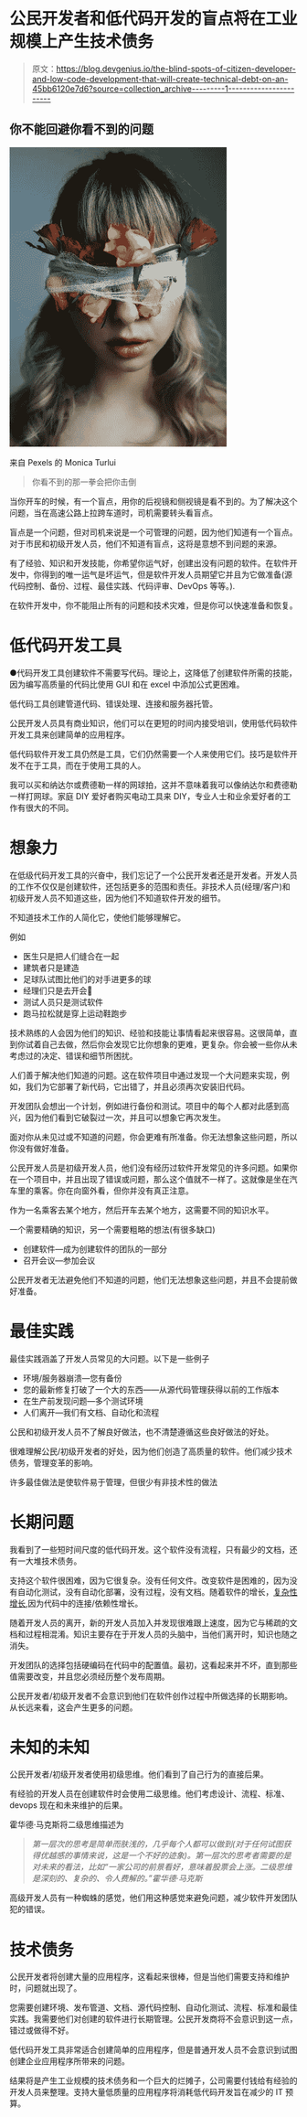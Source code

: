 # 公民开发者和低代码开发的盲点将在工业规模上产生技术债务

> 原文：<https://blog.devgenius.io/the-blind-spots-of-citizen-developer-and-low-code-development-that-will-create-technical-debt-on-an-45bb6120e7d6?source=collection_archive---------1----------------------->

## 你不能回避你看不到的问题

![](img/67a936e02a9ff83c732ded0039730620.png)

来自 Pexels 的 Monica Turlui

> 你看不到的那一拳会把你击倒

当你开车的时候，有一个盲点，用你的后视镜和侧视镜是看不到的。为了解决这个问题，当在高速公路上拉跨车道时，司机需要转头看盲点。

盲点是一个问题，但对司机来说是一个可管理的问题，因为他们知道有一个盲点。对于市民和初级开发人员，他们不知道有盲点，这将是意想不到问题的来源。

有了经验、知识和开发技能，你希望你运气好，创建出没有问题的软件。在软件开发中，你得到的唯一运气是坏运气，但是软件开发人员期望它并且为它做准备(源代码控制、备份、过程、最佳实践、代码评审、DevOps 等等。).

在软件开发中，你不能阻止所有的问题和技术灾难，但是你可以快速准备和恢复。

# **低代码开发工具**

●代码开发工具创建软件不需要写代码。理论上，这降低了创建软件所需的技能，因为编写高质量的代码比使用 GUI 和在 excel 中添加公式更困难。

低代码工具创建管道代码、错误处理、连接和服务器托管。

公民开发人员具有商业知识，他们可以在更短的时间内接受培训，使用低代码软件开发工具来创建简单的应用程序。

低代码软件开发工具仍然是工具，它们仍然需要一个人来使用它们。技巧是软件开发不在于工具，而在于使用工具的人。

我可以买和纳达尔或费德勒一样的网球拍，这并不意味着我可以像纳达尔和费德勒一样打网球。家庭 DIY 爱好者购买电动工具来 DIY，专业人士和业余爱好者的工作有很大的不同。

# **想象力**

在低级代码开发工具的兴奋中，我们忘记了一个公民开发者还是开发者。开发人员的工作不仅仅是创建软件，还包括更多的范围和责任。非技术人员(经理/客户)和初级开发人员不知道这些，因为他们不知道软件开发的细节。

不知道技术工作的人简化它，使他们能够理解它。

例如

*   医生只是把人们缝合在一起
*   建筑者只是建造
*   足球队试图比他们的对手进更多的球
*   经理们只是去开会🙂
*   测试人员只是测试软件
*   跑马拉松就是穿上运动鞋跑步

技术熟练的人会因为他们的知识、经验和技能让事情看起来很容易。这很简单，直到你试着自己去做，然后你会发现它比你想象的更难，更复杂。你会被一些你从未考虑过的决定、错误和细节所困扰。

人们善于解决他们知道的问题。这在软件项目中通过发现一个大问题来实现，例如，我们为它部署了新代码，它出错了，并且必须再次安装旧代码。

开发团队会想出一个计划，例如进行备份和测试。项目中的每个人都对此感到高兴，因为他们看到它破裂过一次，并且可以想象它再次发生。

面对你从未见过或不知道的问题，你会更难有所准备。你无法想象这些问题，所以你没有做好准备。

公民开发人员是初级开发人员，他们没有经历过软件开发常见的许多问题。如果你在一个项目中，并且出现了错误或问题，那么这个值就不一样了。这就像是坐在汽车里的乘客。你在向窗外看，但你并没有真正注意。

作为一名乘客去某个地方，然后开车去某个地方，这需要不同的知识水平。

一个需要精确的知识，另一个需要粗略的想法(有很多缺口)

*   创建软件—成为创建软件的团队的一部分
*   召开会议—参加会议

公民开发者无法避免他们不知道的问题，他们无法想象这些问题，并且不会提前做好准备。

# **最佳实践**

最佳实践涵盖了开发人员常见的大问题。以下是一些例子

*   环境/服务器崩溃—您有备份
*   您的最新修复打破了一个大的东西——从源代码管理获得以前的工作版本
*   在生产前发现问题—多个测试环境
*   人们离开—我们有文档、自动化和流程

公民和初级开发人员不了解良好做法，也不清楚遵循这些良好做法的好处。

很难理解公民/初级开发者的好处，因为他们创造了高质量的软件。他们减少技术债务，管理变革的影响。

许多最佳做法是使软件易于管理，但很少有非技术性的做法

# **长期问题**

我看到了一些短时间尺度的低代码开发。这个软件没有流程，只有最少的文档，还有一大堆技术债务。

支持这个软件很困难，因为它很复杂。没有任何文件。改变软件是困难的，因为没有自动化测试，没有自动化部署，没有过程，没有文档。随着软件的增长，[复杂性增长](https://itnext.io/handshake-overhead-growing-pains-of-complexity-in-software-development-d119c69bae9f),因为代码中的连接/依赖性增长。

随着开发人员的离开，新的开发人员加入并发现很难跟上速度，因为它与稀疏的文档和过程相混淆。知识主要存在于开发人员的头脑中，当他们离开时，知识也随之消失。

开发团队的选择包括硬编码在代码中的配置值。最初，这看起来并不坏，直到那些值需要改变，并且您必须经历整个发布周期。

公民开发者/初级开发者不会意识到他们在软件创作过程中所做选择的长期影响。从长远来看，这会产生更多的问题。

# **未知的未知**

公民开发者/初级开发者使用初级思维。他们看到了自己行为的直接后果。

有经验的开发人员在创建软件时会使用二级思维。他们考虑设计、流程、标准、devops 现在和未来维护的后果。

霍华德·马克斯将二级思维描述为

> *第一层次的思考是简单而肤浅的，几乎每个人都可以做到(对于任何试图获得优越感的事情来说，这是一个不好的迹象)。第一层次的思考者需要的是对未来的看法，比如“一家公司的前景看好，意味着股票会上涨。二级思维是深刻的、复杂的、令人费解的。”霍华德·马克斯*

高级开发人员有一种蜘蛛的感觉，他们用这种感觉来避免问题，减少软件开发团队犯的错误。

# **技术债务**

公民开发者将创建大量的应用程序，这看起来很棒，但是当他们需要支持和维护时，问题就出现了。

您需要创建环境、发布管道、文档、源代码控制、自动化测试、流程、标准和最佳实践。我需要他们对创建的软件进行长期管理。公民开发商将不会意识到这一点，错过或做得不好。

低代码开发工具非常适合创建简单的应用程序，但是普通开发人员不会意识到试图创建企业应用程序所带来的问题。

结果将是产生工业规模的技术债务和一个巨大的烂摊子，公司需要付钱给有经验的开发人员来整理。支持大量低质量的应用程序将消耗低代码开发旨在减少的 IT 预算。